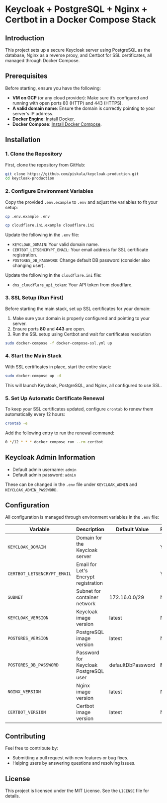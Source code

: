 # Keycloak + PostgreSQL + Nginx + Certbot in a Docker Compose Stack

## Introduction

This project sets up a secure Keycloak server using PostgreSQL as the database, Nginx as a reverse proxy, and Certbot for SSL certificates, all managed through Docker Compose.

## Prerequisites

Before starting, ensure you have the following:

- **VM on GCP** (or any cloud provider): Make sure it’s configured and running with open ports 80 (HTTP) and 443 (HTTPS).
- **A valid domain name**: Ensure the domain is correctly pointing to your server's IP address.
- **Docker Engine**: [Install Docker](https://docs.docker.com/get-docker/).
- **Docker Compose**: [Install Docker Compose](https://docs.docker.com/compose/install/).

## Installation

### 1. Clone the Repository

First, clone the repository from GitHub:

```bash
git clone https://github.com/piskula/keycloak-production.git
cd keycloak-production
```

### 2. Configure Environment Variables

Copy the provided `.env.example` to `.env` and adjust the variables to fit your setup:

```bash
cp .env.example .env
```
```bash
cp cloudflare.ini.example cloudflare.ini
```

Update the following in the `.env` file:
- `KEYCLOAK_DOMAIN`: Your valid domain name.
- `CERTBOT_LETSENCRYPT_EMAIL`: Your email address for SSL certificate registration.
- `POSTGRES_DB_PASSWORD`: Change default DB password (consider also changing user).

Update the following in the `cloudflare.ini` file:
- `dns_cloudflare_api_token`: Your API token from cloudflare.

### 3. SSL Setup (Run First)

Before starting the main stack, set up SSL certificates for your domain:

1. Make sure your domain is properly configured and pointing to your server.
2. Ensure ports **80** and **443** are open.
3. Run the SSL setup using Certbot and wait for certificates resolution

```bash
sudo docker-compose -f docker-compose-ssl.yml up
```

### 4. Start the Main Stack

With SSL certificates in place, start the entire stack:

```bash
sudo docker-compose up -d
```

This will launch Keycloak, PostgreSQL, and Nginx, all configured to use SSL.

### 5. Set Up Automatic Certificate Renewal

To keep your SSL certificates updated, configure `crontab` to renew them automatically every 12 hours:

```bash
crontab -e
```

Add the following entry to run the renewal command:

```bash
0 */12 * * * docker compose run --rm certbot
```

## Keycloak Admin Information

- Default admin username: `admin`
- Default admin password: `admin`

These can be changed in the `.env` file under `KEYCLOAK_ADMIN` and `KEYCLOAK_ADMIN_PASSWORD`.

## Configuration

All configuration is managed through environment variables in the `.env` file:

| **Variable**                | **Description**                        | **Default Value** | **Required** |
|-----------------------------|----------------------------------------|-------------------|--------------|
| `KEYCLOAK_DOMAIN`           | Domain for the Keycloak server         |                   | Yes          |
| `CERTBOT_LETSENCRYPT_EMAIL` | Email for Let's Encrypt registration   |                   | Yes          |
| `SUBNET`                    | Subnet for container network           | 172.16.0.0/29     | No           |
| `KEYCLOAK_VERSION`          | Keycloak image version                 | latest            | No           |
| `POSTGRES_VERSION`          | PostgreSQL image version               | latest            | No           |
| `POSTGRES_DB_PASSWORD`      | Password for Keycloak PostgreSQL user  | defaultDbPassword | **No !!!**   |
| `NGINX_VERSION`             | Nginx image version                    | latest            | No           |
| `CERTBOT_VERSION`           | Certbot image version                  | latest            | No           |

## Contributing

Feel free to contribute by:

- Submitting a pull request with new features or bug fixes.
- Helping users by answering questions and resolving issues.

## License

This project is licensed under the MIT License. See the `LICENSE` file for details.
